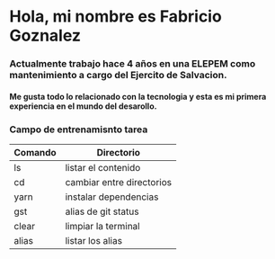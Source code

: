 # **Hola, mi nombre es Fabricio Goznalez**

### Actualmente trabajo hace 4 años en una ELEPEM como mantenimiento a cargo del **Ejercito de Salvacion**.

#### Me gusta todo lo relacionado con la tecnologia y esta es mi primera experiencia en el mundo del desarollo.

### **Campo de entrenamisnto tarea**

| Comando | Directorio |
|---------|------------|
| ls | listar el contenido |
| cd | cambiar entre directorios |
| yarn | instalar dependencias |
| gst | alias de git status |
| clear | limpiar la terminal |
| alias | listar los alias |
